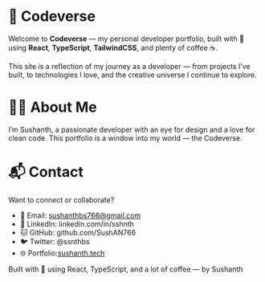 # 🌌 Codeverse

Welcome to **Codeverse** — my personal developer portfolio, built with 💜 using **React**, **TypeScript**, **TailwindCSS**, and plenty of coffee ☕.

This site is a reflection of my journey as a developer — from projects I've built, to technologies I love, and the creative universe I continue to explore.

# 👨‍💻 About Me
I’m Sushanth, a passionate developer with an eye for design and a love for clean code. This portfolio is a window into my world — the Codeverse.

# 📬 Contact
Want to connect or collaborate?
- 📧 Email: sushanthbs766@gmail.com
- 🔗 LinkedIn: linkedin.com/in/sshnth
- 🐱 GitHub: github.com/SushAN766 
- 🐦 Twitter: @ssnthbs
- 🌐 Portfolio:[sushanth.tech](https://portfolio-site-gray-chi.vercel.app/)

Built with 💜 using React, TypeScript, and a lot of coffee — by Sushanth